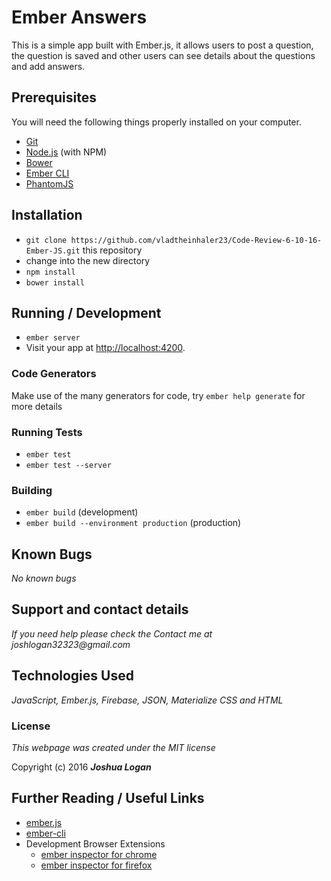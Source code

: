 # Ember Answers

This is a simple app built with Ember.js, it allows users to post a question, the question is saved and other users can see details about the questions and add answers.

## Prerequisites

You will need the following things properly installed on your computer.

* [Git](http://git-scm.com/)
* [Node.js](http://nodejs.org/) (with NPM)
* [Bower](http://bower.io/)
* [Ember CLI](http://ember-cli.com/)
* [PhantomJS](http://phantomjs.org/)

## Installation

* `git clone https://github.com/vladtheinhaler23/Code-Review-6-10-16-Ember-JS.git` this repository
* change into the new directory
* `npm install`
* `bower install`

## Running / Development

* `ember server`
* Visit your app at [http://localhost:4200](http://localhost:4200).

### Code Generators

Make use of the many generators for code, try `ember help generate` for more details

### Running Tests

* `ember test`
* `ember test --server`

### Building

* `ember build` (development)
* `ember build --environment production` (production)

## Known Bugs
_No known bugs_

## Support and contact details

_If you need help please check the Contact me at joshlogan32323@gmail.com_

## Technologies Used

_JavaScript, Ember.js, Firebase, JSON, Materialize CSS and HTML_

### License

*This webpage was created under the MIT license*

Copyright (c) 2016 **_Joshua Logan_**

## Further Reading / Useful Links

* [ember.js](http://emberjs.com/)
* [ember-cli](http://ember-cli.com/)
* Development Browser Extensions
  * [ember inspector for chrome](https://chrome.google.com/webstore/detail/ember-inspector/bmdblncegkenkacieihfhpjfppoconhi)
  * [ember inspector for firefox](https://addons.mozilla.org/en-US/firefox/addon/ember-inspector/)
